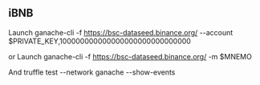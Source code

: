 ## iBNB


Launch ganache-cli -f https://bsc-dataseed.binance.org/ --account $PRIVATE_KEY,100000000000000000000000000000

or Launch ganache-cli -f https://bsc-dataseed.binance.org/ -m $MNEMO

And truffle test --network ganache --show-events
